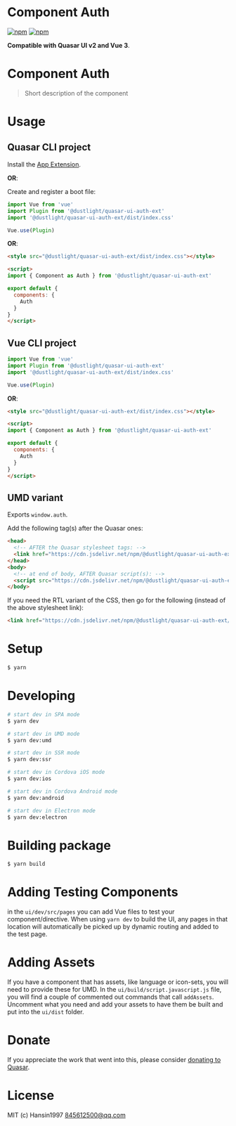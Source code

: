 # Component Auth

[![npm](https://img.shields.io/npm/v/@dustlight/quasar-ui-auth-ext.svg?label=quasar-ui-auth-ext)](https://www.npmjs.com/package/@dustlight/quasar-ui-auth-ext)
[![npm](https://img.shields.io/npm/dt/@dustlight/quasar-ui-auth-ext.svg)](https://www.npmjs.com/package/@dustlight/quasar-ui-auth-ext)

**Compatible with Quasar UI v2 and Vue 3**.

# Component Auth
> Short description of the component


# Usage

## Quasar CLI project

Install the [App Extension](../app-extension).

**OR**:

Create and register a boot file:

```js
import Vue from 'vue'
import Plugin from '@dustlight/quasar-ui-auth-ext'
import '@dustlight/quasar-ui-auth-ext/dist/index.css'

Vue.use(Plugin)
```

**OR**:

```html
<style src="@dustlight/quasar-ui-auth-ext/dist/index.css"></style>

<script>
import { Component as Auth } from '@dustlight/quasar-ui-auth-ext'

export default {
  components: {
    Auth
  }
}
</script>
```

## Vue CLI project

```js
import Vue from 'vue'
import Plugin from '@dustlight/quasar-ui-auth-ext'
import '@dustlight/quasar-ui-auth-ext/dist/index.css'

Vue.use(Plugin)
```

**OR**:

```html
<style src="@dustlight/quasar-ui-auth-ext/dist/index.css"></style>

<script>
import { Component as Auth } from '@dustlight/quasar-ui-auth-ext'

export default {
  components: {
    Auth
  }
}
</script>
```

## UMD variant

Exports `window.auth`.

Add the following tag(s) after the Quasar ones:

```html
<head>
  <!-- AFTER the Quasar stylesheet tags: -->
  <link href="https://cdn.jsdelivr.net/npm/@dustlight/quasar-ui-auth-ext/dist/index.min.css" rel="stylesheet" type="text/css">
</head>
<body>
  <!-- at end of body, AFTER Quasar script(s): -->
  <script src="https://cdn.jsdelivr.net/npm/@dustlight/quasar-ui-auth-ext/dist/index.umd.min.js"></script>
</body>
```
If you need the RTL variant of the CSS, then go for the following (instead of the above stylesheet link):
```html
<link href="https://cdn.jsdelivr.net/npm/@dustlight/quasar-ui-auth-ext/dist/index.rtl.min.css" rel="stylesheet" type="text/css">
```

# Setup
```bash
$ yarn
```

# Developing
```bash
# start dev in SPA mode
$ yarn dev

# start dev in UMD mode
$ yarn dev:umd

# start dev in SSR mode
$ yarn dev:ssr

# start dev in Cordova iOS mode
$ yarn dev:ios

# start dev in Cordova Android mode
$ yarn dev:android

# start dev in Electron mode
$ yarn dev:electron
```

# Building package
```bash
$ yarn build
```

# Adding Testing Components
in the `ui/dev/src/pages` you can add Vue files to test your component/directive. When using `yarn dev` to build the UI, any pages in that location will automatically be picked up by dynamic routing and added to the test page.

# Adding Assets
If you have a component that has assets, like language or icon-sets, you will need to provide these for UMD. In the `ui/build/script.javascript.js` file, you will find a couple of commented out commands that call `addAssets`. Uncomment what you need and add your assets to have them be built and put into the `ui/dist` folder.

# Donate
If you appreciate the work that went into this, please consider [donating to Quasar](https://donate.quasar.dev).

# License
MIT (c) Hansin1997 <845612500@qq.com>
